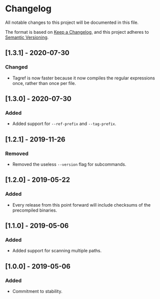 # Changelog

All notable changes to this project will be documented in this file.

The format is based on [Keep a Changelog](https://keepachangelog.com/en/1.0.0/),
and this project adheres to [Semantic Versioning](https://semver.org/spec/v2.0.0.html).

## [1.3.1] - 2020-07-30

### Changed
- Tagref is now faster because it now compiles the regular expressions once, rather than once per file.

## [1.3.0] - 2020-07-30

### Added
- Added support for `--ref-prefix` and `--tag-prefix`.

## [1.2.1] - 2019-11-26

### Removed
- Removed the useless `--version` flag for subcommands.

## [1.2.0] - 2019-05-22

### Added
- Every release from this point forward will include checksums of the precompiled binaries.

## [1.1.0] - 2019-05-06

### Added
- Added support for scanning multiple paths.

## [1.0.0] - 2019-05-06

### Added
- Commitment to stability.
